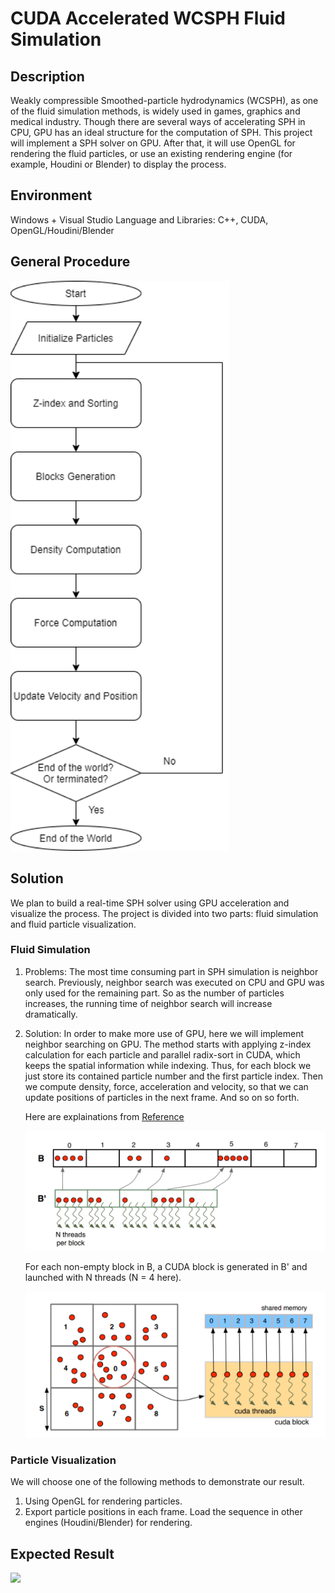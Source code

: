 # CUDA Accelerated WCSPH Fluid Simulation

## Description

Weakly compressible Smoothed-particle hydrodynamics (WCSPH), as one of the fluid simulation methods, is widely used in games, graphics and medical industry. Though there are several ways of accelerating SPH in CPU, GPU has an ideal structure for the computation of SPH. This project will implement a SPH solver on GPU. After that, it will use OpenGL for rendering the fluid particles, or use an existing rendering engine (for example, Houdini or Blender) to display the process.

## Environment

Windows + Visual Studio
Language and Libraries: C++, CUDA, OpenGL/Houdini/Blender

## General Procedure
<img src="fig/Flow Chart Diagram.png" width="350">  

## Solution

We plan to build a real-time SPH solver using GPU acceleration and visualize the process.
The project is divided into two parts: fluid simulation and fluid particle visualization.

### Fluid Simulation
1. Problems:
    The most time consuming part in SPH simulation is neighbor search. Previously, neighbor search was executed on CPU and GPU was only used for the remaining part. So as the number of particles increases, the running time of neighbor search will increase dramatically.

2. Solution:
    In order to make more use of GPU, here we will implement neighbor searching on GPU. The method starts with applying z-index calculation for each particle and parallel radix-sort in CUDA, which keeps the spatial information while indexing. Thus, for each block we just store its contained particle number and the first particle index. Then we compute density, force, acceleration and velocity, so that we can update positions of particles in the next frame. And so on so forth.

    Here are explainations from [Reference](http://maverick.inria.fr/~Prashant.Goswami/Research/Papers/SCA10_SPH.pdf)

    <img src="fig/CUDA Block.png" width="500">

    For each non-empty block in B, a CUDA block is generated in B' and launched with N threads (N = 4 here).

    <img src="fig/CUDA Block and threads.png" width="500">

### Particle Visualization
We will choose one of the following methods to demonstrate our result.

1. Using OpenGL for rendering particles.
2. Export particle positions in each frame. Load the sequence in other engines (Houdini/Blender) for rendering.

## Expected Result
<img src="fig/WCSPH 2D.gif" width="500">  
